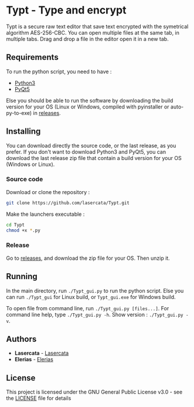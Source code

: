 # Typt - Type and encrypt

Typt is a secure raw text editor that save text encrypted with the symetrical algorithm AES-256-CBC. You can open multiple files at the same tab, in multiple tabs. Drag and drop a file in the editor open it in a new tab.

## Requirements

To run the python script, you need to have :

* [Python3](https://www.python.org/downloads/)
* [PyQt5](https://pypi.org/project/PyQt5/)

Else you should be able to run the software by downloading the build version for your OS (Linux or Windows, compiled with pyinstaller or auto-py-to-exe) in [releases](https://github.com/lasercata/Typt/releases).


## Installing
You can download directly the source code, or the last release, as you prefer. If you don't want to download Python3 and PyQt5, you can download the last release zip file that contain a build version for your OS (Windows or Linux).

### Source code
Download or clone the repository :

```bash
git clone https://github.com/lasercata/Typt.git
```

Make the launchers executable :

```bash
cd Typt
chmod +x *.py
```

### Release
Go to [releases](https://github.com/lasercata/Typt/releases), and download the zip file for your OS. Then unzip it.


## Running
In the main directory, run `./Typt_gui.py` to run the python script. Else you can run `./Typt_gui` for Linux build, or `Typt_gui.exe` for Windows build.

To open file from command line, run `./Typt_gui.py [files...]`. For command line help, type `./Typt_gui.py -h`. Show version : `./Typt_gui.py -v`.


## Authors

* **Lasercata** - [Lasercata](https://github.com/lasercata)
* **Elerias** - [Elerias](https://github.com/EleriasQueflunn)


## License

This project is licensed under the GNU General Public License v3.0 - see the [LICENSE](LICENSE) file for details

